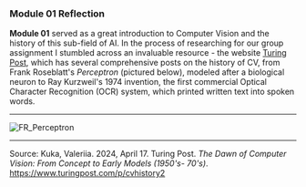 ### Module 01 Reflection
**Module 01** served as a great introduction to Computer Vision and the history of this sub-field of AI. 
In the process of researching for our group assignment I stumbled across an invaluable resource - the website [Turing Post](https://www.turingpost.com/p/cvhistory2), 
which has several comprehensive posts on the history of CV, from Frank Roseblatt's *Perceptron* (pictured below), modeled after a biological neuron to Ray Kurzweil's 1974 invention, the first commercial Optical Character Recognition (OCR) system, which printed written text into spoken words. 
___
![FR_Perceptron](https://github.com/user-attachments/assets/bf1c9689-1d80-4631-a050-1e3443ce9aed)
___
Source:
Kuka, Valeriia. 2024, April 17. Turing Post. *The Dawn of Computer Vision: From Concept to Early Models (1950's- 70's)*. <https://www.turingpost.com/p/cvhistory2>
